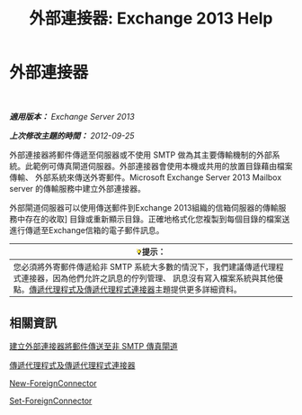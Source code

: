 ﻿---
title: '外部連接器: Exchange 2013 Help'
TOCTitle: 外部連接器
ms:assetid: 21c6a7a9-f4d2-4359-9ac9-930701b63a4e
ms:mtpsurl: https://technet.microsoft.com/zh-tw/library/Aa996779(v=EXCHG.150)
ms:contentKeyID: 50472816
ms.date: 05/21/2018
mtps_version: v=EXCHG.150
ms.translationtype: MT
---

# 外部連接器

 

_**適用版本：** Exchange Server 2013_

_**上次修改主題的時間：** 2012-09-25_

外部連接器將郵件傳遞至伺服器或不使用 SMTP 做為其主要傳輸機制的外部系統。此範例可傳真閘道伺服器。外部連接器會使用本機或共用的放置目錄藉由檔案傳輸、 外部系統來傳送外寄郵件。Microsoft Exchange Server 2013 Mailbox server 的傳輸服務中建立外部連接器。

外部閘道伺服器可以使用傳送郵件到Exchange 2013組織的信箱伺服器的傳輸服務中存在的收取\] 目錄或重新顯示目錄。正確地格式化您複製到每個目錄的檔案送進行傳遞至Exchange信箱的電子郵件訊息。

<table>
<thead>
<tr class="header">
<th><img src="images/Bb124558.tip(EXCHG.150).gif" title="提示" alt="提示" />提示：</th>
</tr>
</thead>
<tbody>
<tr class="odd">
<td>您必須將外寄郵件傳遞給非 SMTP 系統大多數的情況下，我們建議傳遞代理程式連接器，因為他們允許之訊息的佇列管理、 訊息沒有寫入檔案系統與其他優點。<a href="delivery-agents-and-delivery-agent-connectors-exchange-2013-help.md">傳遞代理程式及傳遞代理程式連接器</a>主題提供更多詳細資料。</td>
</tr>
</tbody>
</table>


## 相關資訊

[建立外部連接器將郵件傳送至非 SMTP 傳真閘道](create-a-foreign-connector-to-deliver-messages-to-a-non-smtp-fax-gateway-exchange-2013-help.md)

[傳遞代理程式及傳遞代理程式連接器](delivery-agents-and-delivery-agent-connectors-exchange-2013-help.md)

[New-ForeignConnector](https://technet.microsoft.com/zh-tw/library/aa996310\(v=exchg.150\))

[Set-ForeignConnector](https://technet.microsoft.com/zh-tw/library/bb123789\(v=exchg.150\))

